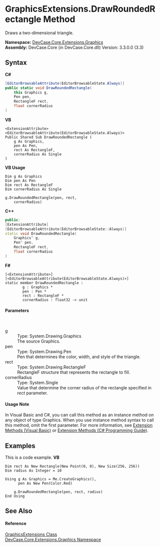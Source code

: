 # GraphicsExtensions.DrawRoundedRectangle Method 
 

Draws a two-dimensional triangle.

**Namespace:**&nbsp;<a href="N_DevCase_Core_Extensions_Graphics">DevCase.Core.Extensions.Graphics</a><br />**Assembly:**&nbsp;DevCase.Core (in DevCase.Core.dll) Version: 3.3.0.0 (3.3)

## Syntax

**C#**<br />
``` C#
[EditorBrowsableAttribute(EditorBrowsableState.Always)]
public static void DrawRoundedRectangle(
	this Graphics g,
	Pen pen,
	RectangleF rect,
	float cornerRadius
)
```

**VB**<br />
``` VB
<ExtensionAttribute>
<EditorBrowsableAttribute(EditorBrowsableState.Always)>
Public Shared Sub DrawRoundedRectangle ( 
	g As Graphics,
	pen As Pen,
	rect As RectangleF,
	cornerRadius As Single
)
```

**VB Usage**<br />
``` VB Usage
Dim g As Graphics
Dim pen As Pen
Dim rect As RectangleF
Dim cornerRadius As Single

g.DrawRoundedRectangle(pen, rect, 
	cornerRadius)
```

**C++**<br />
``` C++
public:
[ExtensionAttribute]
[EditorBrowsableAttribute(EditorBrowsableState::Always)]
static void DrawRoundedRectangle(
	Graphics^ g, 
	Pen^ pen, 
	RectangleF rect, 
	float cornerRadius
)
```

**F#**<br />
``` F#
[<ExtensionAttribute>]
[<EditorBrowsableAttribute(EditorBrowsableState.Always)>]
static member DrawRoundedRectangle : 
        g : Graphics * 
        pen : Pen * 
        rect : RectangleF * 
        cornerRadius : float32 -> unit 

```


#### Parameters
&nbsp;<dl><dt>g</dt><dd>Type: System.Drawing.Graphics<br />The source Graphics.</dd><dt>pen</dt><dd>Type: System.Drawing.Pen<br />Pen that determines the color, width, and style of the triangle.</dd><dt>rect</dt><dd>Type: System.Drawing.RectangleF<br />RectangleF structure that represents the rectangle to fill.</dd><dt>cornerRadius</dt><dd>Type: System.Single<br />Value that determine the corner radius of the rectangle specified in *rect* parameter.</dd></dl>

#### Usage Note
In Visual Basic and C#, you can call this method as an instance method on any object of type Graphics. When you use instance method syntax to call this method, omit the first parameter. For more information, see <a href="https://docs.microsoft.com/dotnet/visual-basic/programming-guide/language-features/procedures/extension-methods">Extension Methods (Visual Basic)</a> or <a href="https://docs.microsoft.com/dotnet/csharp/programming-guide/classes-and-structs/extension-methods">Extension Methods (C# Programming Guide)</a>.

## Examples
This is a code example. 
**VB**<br />
``` VB
Dim rect As New Rectangle(New Point(0, 0), New Size(256, 256))
Dim radius As Integer = 10

Using g As Graphics = Me.CreateGraphics(), 
      pen As New Pen(Color.Red)

    g.DrawRoundedRectangle(pen, rect, radius)
End Using
```


## See Also


#### Reference
<a href="T_DevCase_Core_Extensions_Graphics_GraphicsExtensions">GraphicsExtensions Class</a><br /><a href="N_DevCase_Core_Extensions_Graphics">DevCase.Core.Extensions.Graphics Namespace</a><br />